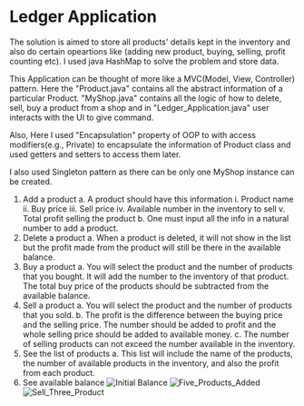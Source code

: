 # Ledger Application
The solution is aimed to store all products' details kept in the inventory and also do certain opeartions like (adding new product, buying, selling, profit counting etc). I used java HashMap to solve the problem and store data. 

This Application can be thought of more like a MVC(Model, View, Controller) pattern. Here the "Product.java" contains all the abstract information of a particular Product. "MyShop.java" contains all the logic of how to delete, sell, buy a product from a shop and in "Ledger_Application.java" user interacts with the UI to give command.

Also, Here I used "Encapsulation" property of OOP to with access modifiers(e.g., Private) to encapsulate the information of Product class and used getters and setters to access them later.

I also used Singleton pattern as there can be only one MyShop instance can be created.

1. Add a product
  a. A product should have this information
    i. Product name
    ii. Buy price
    iii. Sell price
    iv. Available number in the inventory to sell
    v. Total profit selling the product
  b. One must input all the info in a natural number to add a
  product.
2. Delete a product
  a. When a product is deleted, it will not show in the list but
  the profit made from the product will still be there in the
  available balance.
3. Buy a product
  a. You will select the product and the number of products that
  you bought. It will add the number to the inventory of that
  product. The total buy price of the products should be
  subtracted from the available balance.
4. Sell a product
  a. You will select the product and the number of products that
  you sold.
  b. The profit is the difference between the buying price and
  the selling price. The number should be added to profit and
  the whole selling price should be added to available money.
  c. The number of selling products can not exceed the number
  available in the inventory.
5. See the list of products
  a. This list will include the name of the products, the number
  of available products in the inventory, and also the profit
  from each product. 
6. See available balance
![Initial Balance](https://user-images.githubusercontent.com/49761339/112669110-82241a80-8e89-11eb-916f-d7ac561a1f24.PNG)
![Five_Products_Added](https://user-images.githubusercontent.com/49761339/112669105-805a5700-8e89-11eb-89f5-80f6584b7a42.PNG)
![Sell_Three_Product](https://user-images.githubusercontent.com/49761339/112669112-82bcb100-8e89-11eb-8a03-6013fe2a86a5.PNG)
